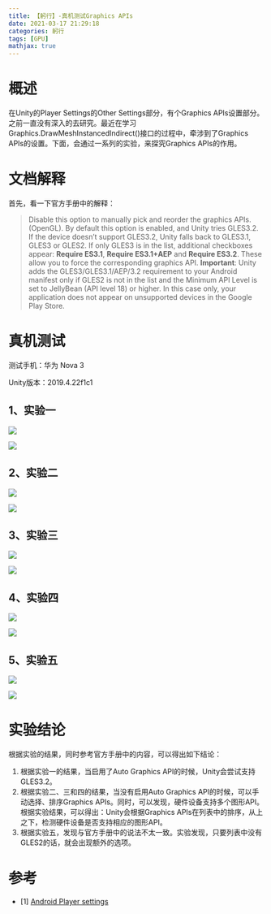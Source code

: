 ```yaml
---
title: 【躬行】-真机测试Graphics APIs
date: 2021-03-17 21:29:18
categories: 躬行
tags: [GPU]
mathjax: true
---
```


# 概述

在Unity的Player Settings的Other Settings部分，有个Graphics APIs设置部分。之前一直没有深入的去研究。<!--more-->最近在学习Graphics.DrawMeshInstancedIndirect()接口的过程中，牵涉到了Graphics APIs的设置。下面，会通过一系列的实验，来探究Graphics APIs的作用。

# 文档解释

首先，看一下官方手册中的解释：

> Disable this option to manually pick and reorder the graphics APIs. (OpenGL). By default this option is enabled, and Unity tries GLES3.2. If the device doesn’t support GLES3.2, Unity falls back to GLES3.1, GLES3 or GLES2. If only GLES3 is in the list, additional checkboxes appear: **Require ES3.1**, **Require ES3.1+AEP** and **Require ES3.2**. These allow you to force the corresponding graphics API.
> **Important**: Unity adds the GLES3/GLES3.1/AEP/3.2 requirement to your Android manifest only if GLES2 is not in the list and the Minimum API Level is set to JellyBean (API level 18) or higher. In this case only, your application does not appear on unsupported devices in the Google Play Store.

# 真机测试

测试手机：华为 Nova 3

Unity版本：2019.4.22f1c1

## 1、实验一

![](https://cdn.jsdelivr.net/gh/bzyzhang/ImgHosting1//img/2021-3-19/20210319122642.png)

![](https://cdn.jsdelivr.net/gh/bzyzhang/ImgHosting1//img/2021-3-19/20210319123106.png)

## 2、实验二

![](https://cdn.jsdelivr.net/gh/bzyzhang/ImgHosting1//img/2021-3-19/20210319123142.png)

![](https://cdn.jsdelivr.net/gh/bzyzhang/ImgHosting1//img/2021-3-19/20210319123212.png)

## 3、实验三

![](https://cdn.jsdelivr.net/gh/bzyzhang/ImgHosting1//img/2021-3-19/20210319123242.png)

![](https://cdn.jsdelivr.net/gh/bzyzhang/ImgHosting1//img/2021-3-19/20210319123307.png)

## 4、实验四

![](https://cdn.jsdelivr.net/gh/bzyzhang/ImgHosting1//img/2021-3-19/20210319123340.png)

![](https://cdn.jsdelivr.net/gh/bzyzhang/ImgHosting1//img/2021-3-19/20210319123401.png)

## 5、实验五

![](https://cdn.jsdelivr.net/gh/bzyzhang/ImgHosting1//img/2021-3-19/20210319123426.png)

![](https://cdn.jsdelivr.net/gh/bzyzhang/ImgHosting1//img/2021-3-19/20210319123448.png)

# 实验结论

根据实验的结果，同时参考官方手册中的内容，可以得出如下结论：

1. 根据实验一的结果，当启用了Auto Graphics API的时候，Unity会尝试支持GLES3.2。
2. 根据实验二、三和四的结果，当没有启用Auto Graphics API的时候，可以手动选择、排序Graphics APIs。同时，可以发现，硬件设备支持多个图形API。根据实验结果，可以得出：Unity会根据Graphics APIs在列表中的排序，从上之下，检测硬件设备是否支持相应的图形API。
3. 根据实验五，发现与官方手册中的说法不太一致。实验发现，只要列表中没有GLES2的话，就会出现额外的选项。

# 参考

- [1] [Android Player settings](https://docs.unity3d.com/Manual/class-PlayerSettingsAndroid.html#Other)